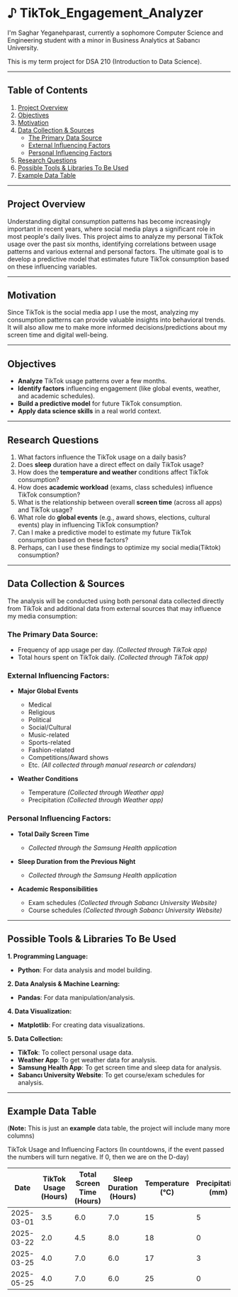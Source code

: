 # ♪ TikTok_Engagement_Analyzer

I'm Saghar Yeganehparast, currently a sophomore Computer Science and Engineering student with a minor in Business Analytics at Sabancı University.

This is my term project for DSA 210 (Introduction to Data Science).

---

## Table of Contents

1. [Project Overview](#project-overview)  
2. [Objectives](#objectives)  
3. [Motivation](#motivation)  
4. [Data Collection & Sources](#data-collection--sources)  
   - [The Primary Data Source](#the-primary-data-source)  
   - [External Influencing Factors](#external-influencing-factors)  
   - [Personal Influencing Factors](#personal-influencing-factors)  
5. [Research Questions](#research-questions)  
6. [Possible Tools & Libraries To Be Used](#possible-tools--libraries-to-be-used)  
7. [Example Data Table](#example-data-table)


---

## Project Overview
Understanding digital consumption patterns has become increasingly important in recent years, where social media plays a significant role in most people's daily lives. This project aims to analyze my personal TikTok usage over the past six months, identifying correlations between usage patterns and various external and personal factors. The ultimate goal is to develop a predictive model that estimates future TikTok consumption based on these influencing variables.

---

## Motivation
Since TikTok is the social media app I use the most, analyzing my consumption patterns can provide valuable insights into behavioral trends. It will also allow me to make more informed decisions/predictions about my screen time and digital well-being.

---

## Objectives  
- **Analyze** TikTok usage patterns over a few months.  
- **Identify factors** influencing engagement (like global events, weather, and academic schedules).  
- **Build a predictive model** for future TikTok consumption.  
- **Apply data science skills** in a real world context.  

---

## Research Questions
1. What factors influence the TikTok usage on a daily basis?
2. Does **sleep** duration have a direct effect on daily TikTok usage? 
3. How does the **temperature and weather** conditions affect TikTok consumption?
4. How does **academic workload** (exams, class schedules) influence TikTok consumption?
5. What is the relationship between overall **screen time** (across all apps) and TikTok usage?  
6. What role do **global events** (e.g., award shows, elections, cultural events) play in influencing TikTok consumption?  
7. Can I make a predictive model to estimate my future TikTok consumption based on these factors?  
9. Perhaps, can I use these findings to optimize my social media(Tiktok) consumption?  

---

## Data Collection & Sources
The analysis will be conducted using both personal data collected directly from TikTok and additional data from external sources that may influence my media consumption:

### The Primary Data Source:
  - Frequency of app usage per day. *(Collected through TikTok app)*
  - Total hours spent on TikTok daily. *(Collected through TikTok app)*

### External Influencing Factors:
   - **Major Global Events**
     - Medical
     - Religious
     - Political
     - Social/Cultural
     - Music-related
     - Sports-related
     - Fashion-related
     - Competitions/Award shows
     - Etc. *(All collected through manual research or calendars)*

   - **Weather Conditions**
     - Temperature *(Collected through Weather app)*
     - Precipitation *(Collected through Weather app)*

### Personal Influencing Factors:
   - **Total Daily Screen Time**
     - *Collected through the Samsung Health application*

   - **Sleep Duration from the Previous Night**
     - *Collected through the Samsung Health application*

   - **Academic Responsibilities**
     - Exam schedules *(Collected through Sabancı University Website)*
     - Course schedules *(Collected through Sabancı University Website)*

---

## Possible Tools & Libraries To Be Used

**1. Programming Language:**
- **Python**: For data analysis and model building.

**2. Data Analysis & Machine Learning:**
- **Pandas**: For data manipulation/analysis.

**4. Data Visualization:**
- **Matplotlib**: For creating data visualizations.

**5. Data Collection:**
- **TikTok**: To collect personal usage data.
- **Weather App**: To get weather data for analysis.
- **Samsung Health App**: To get screen time and sleep data for analysis.
- **Sabancı University Website**: To get course/exam schedules for analysis.

---

## Example Data Table
(**Note:** This is just an **example** data table, the project will include many more columns)

TikTok Usage and Influencing Factors (In countdowns, if the event passed the numbers will turn negative. If 0, then we are on the D-day)

| Date       | TikTok Usage (Hours) | Total Screen Time (Hours) | Sleep Duration (Hours) | Temperature (°C) | Precipitation (mm) | Have Exam? | Hours of Class | Grammy Awards? | Oscar Awards? | Paris Fashion Week (Day) | Ramazan 2025 Countdown | Nowruz 1404 Countdown | New Year 2025 (Passed) Countdown | US Elections Period? | Turkey Elections Period? | Iran Elections Period? | UEFA Champions League Final? |
|------------|----------------------|---------------------------|------------------------|------------------|--------------------|------------|----------------|----------------|----------------|-------------------------|------------------------|-----------------------|---------------------------------|-----------------------|---------------------------|------------------------|-------------------------------|
| 2025-03-01 | 3.5                  | 6.0                       | 7.0                    | 15               | 5                  | 1          | 4              | 1              | 0              | 3                       | 0                      | 19                    | -59                             | 0                     | 1                         | 0                      | 0                             |
| 2025-03-22 | 2.0                  | 4.5                       | 8.0                    | 18               | 0                  | 0          | 6              | 0              | 1              | 5                       | -21                    | -2                    | -80                             | 0                     | 0                         | 1                      | 0                             |
| 2025-03-25 | 4.0                  | 7.0                       | 6.0                    | 17               | 3                  | 0          | 3              | 0              | 0              | 0                       | -24                    | -5                    | -83                             | 1                     | 0                         | 0                      | 1                             |
| 2025-05-25 | 4.0                  | 7.0                       | 6.0                    | 25               | 0                  | 0          | 3              | 0              | 0              | 0                       | -85                    | -66                   | -144                            | 0                     | 0                         | 0                      | 1                             |
